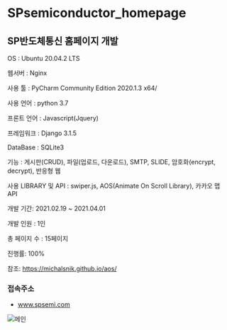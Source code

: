 # SPsemiconductor_homepage

<h2>SP반도체통신 홈페이지 개발</h2>

OS : Ubuntu 20.04.2 LTS

웹서버 : Nginx

사용 툴 : PyCharm Community Edition 2020.1.3 x64/

사용 언어 : python 3.7

프론트 언어 : Javascript(Jquery)

프레임워크 : Django 3.1.5

DataBase : SQLite3

기능 : 게시판(CRUD), 파일(업로드, 다운로드), SMTP, SLIDE, 암호화(encrypt, decrypt), 반응형 웹

사용 LIBRARY 및 API : swiper.js, AOS(Animate On Scroll Library), 카카오 맵 API

개발 기간: 2021.02.19 ~  2021.04.01

개발 인원 : 1인

총 페이지 수 : 15페이지

진행률: 100%

참조: https://michalsnik.github.io/aos/

<h3>접속주소</h3>

- www.spsemi.com

![메인](https://user-images.githubusercontent.com/59190867/111241042-abe67180-863f-11eb-91bc-c4dccade447e.PNG)



